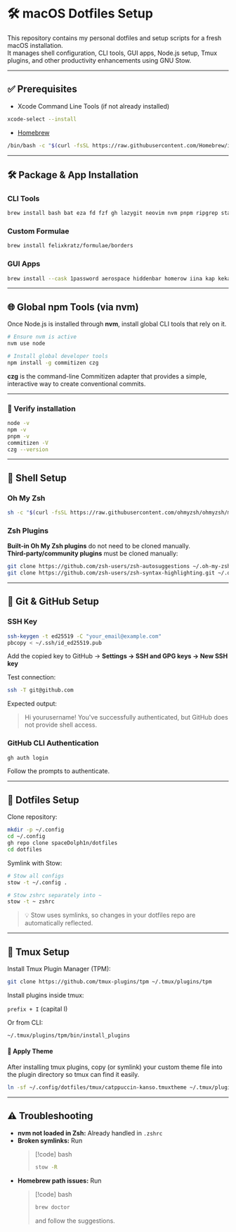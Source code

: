 # 🛠️ macOS Dotfiles Setup

This repository contains my personal dotfiles and setup scripts for a fresh macOS installation.  
It manages shell configuration, CLI tools, GUI apps, Node.js setup, Tmux plugins, and other productivity enhancements using GNU Stow.

---

## ✅ Prerequisites

- Xcode Command Line Tools (if not already installed)

```bash
xcode-select --install
```

- [Homebrew](https://brew.sh/)

```bash
/bin/bash -c "$(curl -fsSL https://raw.githubusercontent.com/Homebrew/install/HEAD/install.sh)"
```

---

## 🛠️ Package & App Installation

### CLI Tools

```bash
brew install bash bat eza fd fzf gh lazygit neovim nvm pnpm ripgrep starship stow tmux zoxide btop yazi
```

### Custom Formulae

```bash
brew install felixkratz/formulae/borders
```

### GUI Apps

```bash
brew install --cask 1password aerospace hiddenbar homerow iina kap keka linear-linear notion-calendar notion-mail obsidian raycast spotify surfshark todoist-app zed zen zoom
```

---

## 🌐 Global npm Tools (via nvm)

Once Node.js is installed through **nvm**, install global CLI tools that rely on it.

```bash
# Ensure nvm is active
nvm use node

# Install global developer tools
npm install -g commitizen czg
```

**czg** is the command-line Commitizen adapter that provides a simple, interactive way to create conventional commits.

---

### 🧭 Verify installation

```bash
node -v
npm -v
pnpm -v
commitizen -V
czg --version
```

---

## 🐚 Shell Setup

### Oh My Zsh

```bash
sh -c "$(curl -fsSL https://raw.githubusercontent.com/ohmyzsh/ohmyzsh/master/tools/install.sh)"
```

### Zsh Plugins

**Built-in Oh My Zsh plugins** do not need to be cloned manually.  
**Third-party/community plugins** must be cloned manually:

```bash
git clone https://github.com/zsh-users/zsh-autosuggestions ~/.oh-my-zsh/custom/plugins/zsh-autosuggestions
git clone https://github.com/zsh-users/zsh-syntax-highlighting.git ~/.oh-my-zsh/custom/plugins/zsh-syntax-highlighting
```

---

## 🔑 Git & GitHub Setup

### SSH Key

```bash
ssh-keygen -t ed25519 -C "your_email@example.com"
pbcopy < ~/.ssh/id_ed25519.pub
```

Add the copied key to GitHub → **Settings → SSH and GPG keys → New SSH key**

Test connection:

```bash
ssh -T git@github.com
```

Expected output:

> Hi yourusername! You've successfully authenticated, but GitHub does not provide shell access.

### GitHub CLI Authentication

```bash
gh auth login
```

Follow the prompts to authenticate.

---

## 📂 Dotfiles Setup

Clone repository:

```bash
mkdir -p ~/.config
cd ~/.config
gh repo clone spaceDolph1n/dotfiles
cd dotfiles
```

Symlink with Stow:

```bash
# Stow all configs
stow -t ~/.config .

# Stow zshrc separately into ~
stow -t ~ zshrc
```

> 💡 Stow uses symlinks, so changes in your dotfiles repo are automatically reflected.

---

## 🔌 Tmux Setup

Install Tmux Plugin Manager (TPM):

```bash
git clone https://github.com/tmux-plugins/tpm ~/.tmux/plugins/tpm
```

Install plugins inside tmux:

`prefix + I` (capital I)

Or from CLI:

```bash
~/.tmux/plugins/tpm/bin/install_plugins
```

#### 🎨 Apply Theme

After installing tmux plugins, copy (or symlink) your custom theme file into the plugin directory so tmux can find it easily.

```bash
ln -sf ~/.config/dotfiles/tmux/catppuccin-kanso.tmuxtheme ~/.tmux/plugins/catppuccin-tmux/
```

---

## ⚠️ Troubleshooting

- **nvm not loaded in Zsh:** Already handled in `.zshrc`
- **Broken symlinks:** Run
  > [!code] bash
  >
  > ```bash
  > stow -R
  > ```
- **Homebrew path issues:** Run
  > [!code] bash
  >
  > ```bash
  > brew doctor
  > ```
  >
  > and follow the suggestions.
